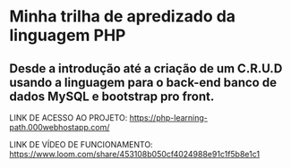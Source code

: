 # Minha trilha de apredizado da linguagem PHP
## Desde a introdução até a criação de um C.R.U.D usando a linguagem para o back-end banco de dados MySQL e bootstrap pro front.

LINK DE ACESSO AO PROJETO: https://php-learning-path.000webhostapp.com/

LINK DE VÍDEO DE FUNCIONAMENTO: https://www.loom.com/share/453108b050cf4024988e91c1f5b8e1c1

